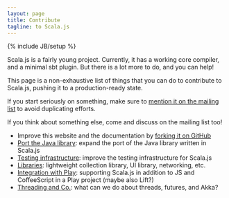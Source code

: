 ```yaml
---
layout: page
title: Contribute
tagline: to Scala.js
---
```

{% include JB/setup %}

Scala.js is a fairly young project. Currently, it has a working core compiler,
and a minimal sbt plugin. But there is a lot more to do, and you can help!

This page is a non-exhaustive list of things that you can do to contribute to
Scala.js, pushing it to a production-ready state.

If you start seriously on something, make sure to
[mention it on the mailing list](https://groups.google.com/forum/?fromgroups#!forum/scala-js)
to avoid duplicating efforts.

If you think about something else, come and discuss on the mailing list too!

*   Improve this website and the documentation by
    [forking it on GitHub](https://github.com/scala-js/scala-js-website)
*   [Port the Java library](javalib.html):
    expand the port of the Java library written in Scala.js
*   [Testing infrastructure](testing-infrastructure.html):
    improve the testing infrastructure for Scala.js
*   [Libraries](libraries.html):
    lightweight collection library, UI library, networking, etc.
*   [Integration with Play](play.html):
    supporting Scala.js in addition to JS and CoffeeScript in a Play project
    (maybe also Lift?)
*   [Threading and Co.](threading.html):
    what can we do about threads, futures, and Akka?
